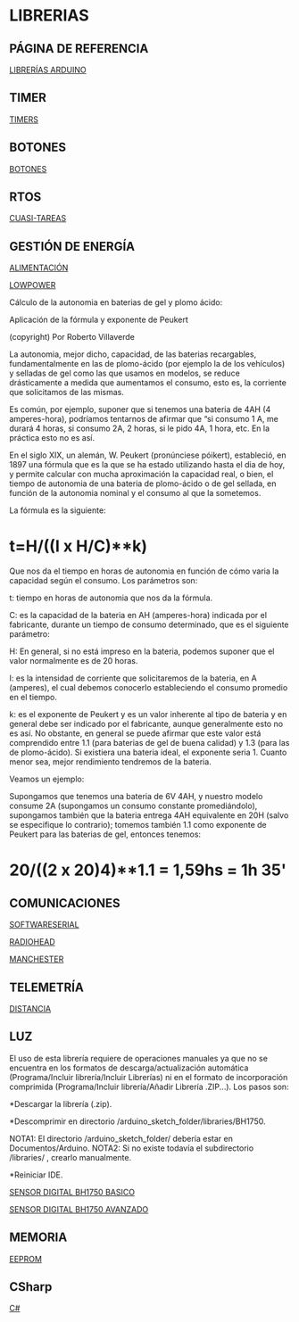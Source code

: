 # LIBRERIAS

## PÁGINA DE REFERENCIA

[LIBRERÍAS ARDUINO](http://playground.arduino.cc/Main/LibraryList)

## TIMER

[TIMERS](https://github.com/alextaujenis/RBD_Timer)

## BOTONES

[BOTONES](https://github.com/alextaujenis/RBD_Button)

## RTOS

[CUASI-TAREAS](http://playground.arduino.cc/Code/SimpleTimer)

## GESTIÓN DE ENERGÍA

[ALIMENTACIÓN](https://github.com/Yveaux/Arduino_Vcc)

[LOWPOWER](https://github.com/rocketscream/Low-Power)

Cálculo de la autonomia en baterias de gel y plomo ácido:

Aplicación de la fórmula y exponente de Peukert

(copyright) Por Roberto Villaverde

La autonomia, mejor dicho, capacidad, de las baterias recargables, fundamentalmente en las de plomo-ácido (por ejemplo la de los vehículos) y selladas de gel como las que usamos en modelos, se reduce drásticamente a medida que aumentamos el consumo, esto es, la corriente que solicitamos de las mismas.

Es común, por ejemplo, suponer que si tenemos una bateria de 4AH (4 amperes-hora), podríamos tentarnos de afirmar que “si consumo 1 A, me durará 4 horas, si consumo 2A, 2 horas, si le pido 4A, 1 hora, etc. En la práctica esto no es así.

En el siglo XIX, un alemán, W. Peukert (pronúnciese póikert), estableció, en 1897 una fórmula que es la que se ha estado utilizando hasta el dia de hoy, y permite calcular con mucha aproximación la capacidad real, o bien, el tiempo de autonomia de una bateria de plomo-ácido o de gel sellada, en función de la autonomia nominal y el consumo al que la sometemos.

La fórmula es la siguiente:

# t=H/((I x H/C)**k)

Que nos da el tiempo en horas de autonomia en función de cómo varia la capacidad según el consumo. Los parámetros son:  

t: tiempo en horas de autonomia que nos da la fórmula.  

C: es la capacidad de la bateria en AH (amperes-hora) indicada por el fabricante, durante un tiempo de consumo determinado, que es el siguiente parámetro:  

H: En general, si no está impreso en la bateria, podemos suponer que el valor normalmente es de 20 horas.  

I: es la intensidad de corriente que solicitaremos de la bateria, en A (amperes), el cual debemos conocerlo estableciendo el consumo promedio en el tiempo.  

k: es el exponente de Peukert y es un valor inherente al tipo de bateria y en general debe ser indicado por el fabricante, aunque generalmente esto no es así. No obstante, en general se puede afirmar que este valor está comprendido entre 1.1 (para baterias de gel de buena calidad) y 1.3 (para las de plomo-ácido). Si existiera una bateria ideal, el exponente seria 1. Cuanto menor sea, mejor rendimiento tendremos de la bateria.

Veamos un ejemplo:  

Supongamos que tenemos una bateria de 6V 4AH, y nuestro modelo consume 2A (supongamos un consumo constante promediándolo), supongamos también que la bateria entrega 4AH equivalente en 20H (salvo se especifique lo contrario); tomemos también 1.1 como exponente de Peukert para las baterias de gel, entonces tenemos:

# 20/((2 x 20)4)**1.1 = 1,59hs = 1h 35'

## COMUNICACIONES

[SOFTWARESERIAL](https://www.arduino.cc/en/Reference/SoftwareSerial)

[RADIOHEAD](http://www.airspayce.com/mikem/arduino/RadioHead/)

[MANCHESTER](https://github.com/mchr3k/arduino-libs-manchester/)

## TELEMETRÍA

[DISTANCIA](http://playground.arduino.cc/Code/NewPing)

## LUZ

El uso de esta librería requiere de operaciones manuales ya que no se encuentra en los formatos de descarga/actualización automática (Programa/Incluir librería/Incluir Librerías) ni en el formato de incorporación comprimida (Programa/Incluir librería/Añadir Librería .ZIP...). Los pasos son:

*Descargar la librería (.zip).

*Descomprimir en directorio /arduino_sketch_folder/libraries/BH1750.

NOTA1: El directorio /arduino_sketch_folder/ debería estar en Documentos/Arduino.
NOTA2: Si no existe todavía el subdirectorio /libraries/ , crearlo manualmente.

*Reiniciar IDE.

[SENSOR DIGITAL BH1750 BASICO](https://github.com/claws/BH1750)

[SENSOR DIGITAL BH1750 AVANZADO](https://github.com/tuxcell/bh1750xtra)

## MEMORIA

[EEPROM](https://github.com/thijse/Arduino-EEPROMEx)

## CSharp

[C#](https://github.com/christophediericx/ArduinoDriver)

